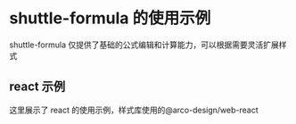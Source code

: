 # shuttle-formula 的使用示例

shuttle-formula 仅提供了基础的公式编辑和计算能力，可以根据需要灵活扩展样式

## react 示例

这里展示了 react 的使用示例，样式库使用的@arco-design/web-react
